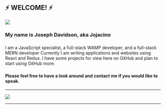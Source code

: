 ## ⚡ WELCOME! ⚡

![](https://i.ibb.co/2Msd2kf/fish.png)
###   My name is Joseph Davidson, aka Jojacino
#####
   I am a JavaScript specialist, a full-stack WAMP developer, and a full-stack MERN developer
Currently I am writing applications and websites using React and Redux.
I have some projects for view here on GitHub and plan to start using GitHub more.
#####
#### Please feel free to have a look around and contact me if you would like to speak.

___________________________________________________________

![](https://i.ibb.co/bgFz0ff/jojacinofb.jpg)
___________________________________________________________


<!--
**jojacino/jojacino** is a ✨ _special_ ✨ repository because its `README.md` (this file) appears on your GitHub profile.

Here are some ideas to get you started:

- 🔭 I’m currently working on ...
- 🌱 I’m currently learning ...
- 👯 I’m looking to collaborate on ...
- 🤔 I’m looking for help with ...
- 💬 Ask me about ...
- 📫 How to reach me: ...
- 😄 Pronouns: ...
- ⚡ Fun fact: ...
-->
